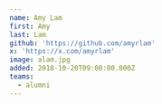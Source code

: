 ```yaml
---
name: Amy Lam
first: Amy
last: Lam
github: 'https://github.com/amyrlam'
x: 'https://x.com/amyrlam'
image: alam.jpg
added: 2018-10-20T09:00:00.000Z
teams:
  - alumni
---
```

